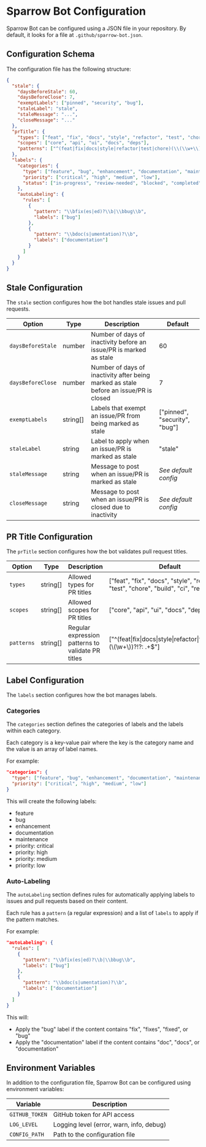 # Sparrow Bot Configuration

Sparrow Bot can be configured using a JSON file in your repository. By default, it looks for a file at `.github/sparrow-bot.json`.

## Configuration Schema

The configuration file has the following structure:

```json
{
  "stale": {
    "daysBeforeStale": 60,
    "daysBeforeClose": 7,
    "exemptLabels": ["pinned", "security", "bug"],
    "staleLabel": "stale",
    "staleMessage": "...",
    "closeMessage": "..."
  },
  "prTitle": {
    "types": ["feat", "fix", "docs", "style", "refactor", "test", "chore"],
    "scopes": ["core", "api", "ui", "docs", "deps"],
    "patterns": ["^(feat|fix|docs|style|refactor|test|chore)(\\(\\w+\\))?!?: .+$"]
  },
  "labels": {
    "categories": {
      "type": ["feature", "bug", "enhancement", "documentation", "maintenance"],
      "priority": ["critical", "high", "medium", "low"],
      "status": ["in-progress", "review-needed", "blocked", "completed"]
    },
    "autoLabeling": {
      "rules": [
        {
          "pattern": "\\bfix(es|ed)?\\b|\\bbug\\b",
          "labels": ["bug"]
        },
        {
          "pattern": "\\bdoc(s|umentation)?\\b",
          "labels": ["documentation"]
        }
      ]
    }
  }
}
```

## Stale Configuration

The `stale` section configures how the bot handles stale issues and pull requests.

| Option | Type | Description | Default |
|--------|------|-------------|---------|
| `daysBeforeStale` | number | Number of days of inactivity before an issue/PR is marked as stale | 60 |
| `daysBeforeClose` | number | Number of days of inactivity after being marked as stale before an issue/PR is closed | 7 |
| `exemptLabels` | string[] | Labels that exempt an issue/PR from being marked as stale | ["pinned", "security", "bug"] |
| `staleLabel` | string | Label to apply when an issue/PR is marked as stale | "stale" |
| `staleMessage` | string | Message to post when an issue/PR is marked as stale | *See default config* |
| `closeMessage` | string | Message to post when an issue/PR is closed due to inactivity | *See default config* |

## PR Title Configuration

The `prTitle` section configures how the bot validates pull request titles.

| Option | Type | Description | Default |
|--------|------|-------------|---------|
| `types` | string[] | Allowed types for PR titles | ["feat", "fix", "docs", "style", "refactor", "test", "chore", "build", "ci", "revert"] |
| `scopes` | string[] | Allowed scopes for PR titles | ["core", "api", "ui", "docs", "deps"] |
| `patterns` | string[] | Regular expression patterns to validate PR titles | ["^(feat\|fix\|docs\|style\|refactor\|test\|chore)(\\(\\w+\\))?!?: .+$"] |

## Label Configuration

The `labels` section configures how the bot manages labels.

### Categories

The `categories` section defines the categories of labels and the labels within each category.

Each category is a key-value pair where the key is the category name and the value is an array of label names.

For example:

```json
"categories": {
  "type": ["feature", "bug", "enhancement", "documentation", "maintenance"],
  "priority": ["critical", "high", "medium", "low"]
}
```

This will create the following labels:
- feature
- bug
- enhancement
- documentation
- maintenance
- priority: critical
- priority: high
- priority: medium
- priority: low

### Auto-Labeling

The `autoLabeling` section defines rules for automatically applying labels to issues and pull requests based on their content.

Each rule has a `pattern` (a regular expression) and a list of `labels` to apply if the pattern matches.

For example:

```json
"autoLabeling": {
  "rules": [
    {
      "pattern": "\\bfix(es|ed)?\\b|\\bbug\\b",
      "labels": ["bug"]
    },
    {
      "pattern": "\\bdoc(s|umentation)?\\b",
      "labels": ["documentation"]
    }
  ]
}
```

This will:
- Apply the "bug" label if the content contains "fix", "fixes", "fixed", or "bug"
- Apply the "documentation" label if the content contains "doc", "docs", or "documentation"

## Environment Variables

In addition to the configuration file, Sparrow Bot can be configured using environment variables:

| Variable | Description |
|----------|-------------|
| `GITHUB_TOKEN` | GitHub token for API access |
| `LOG_LEVEL` | Logging level (error, warn, info, debug) |
| `CONFIG_PATH` | Path to the configuration file |
